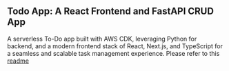 ## Todo App: A React Frontend and FastAPI CRUD App 
A serverless To-Do app built with AWS CDK, leveraging Python for backend, and a modern frontend stack of React, Next.js, and TypeScript for a seamless and scalable task management experience.
Please refer to this [readme](https://github.com/KaybotV2/todo-ui)
